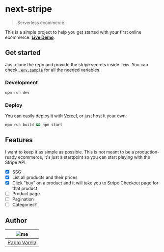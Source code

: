 # next-stripe

> Serverless ecommerce.

This is a simple project to help you get started with your first online ecommerce. [**Live Demo**](https://next-stripe.pablopunk.com).

## Get started

Just clone the repo and provide the stripe secrets inside `.env`. You can check [`.env.sample`](./.env.sample) for all the needed variables.

### Development

```sh
npm run dev
```

### Deploy

You can easily deploy it with [Vercel](https://vercel.com), or just host it your own:

```sh
npm run build && npm start
```

## Features

I want to keep it as simple as possible. This is not meant to be a production-ready ecommerce, it's just a startpoint so you can start playing with the Stripe API.

- [x] SSG
- [x] List all products and their prices
- [x] Click "buy" on a product and it will take you to Stripe Checkout page for that product
- [ ] Product page
- [ ] Pagination
- [ ] Categories?

## Author

| ![me](https://gravatar.com/avatar/fa50aeff0ddd6e63273a068b04353d9d?size=100) |
| ---------------------------------------------------------------------------- |
| [Pablo Varela](https://pablopunk.com)                                        |
